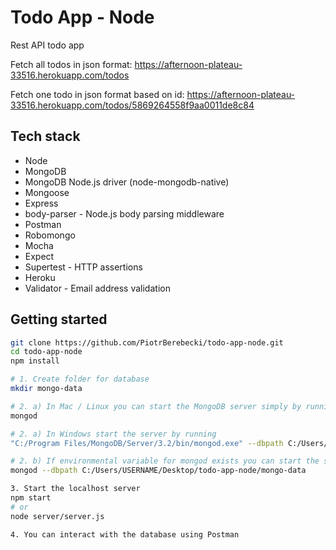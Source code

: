 # Todo App - Node

Rest API todo app

Fetch all todos in json format: https://afternoon-plateau-33516.herokuapp.com/todos

Fetch one todo in json format based on id: https://afternoon-plateau-33516.herokuapp.com/todos/5869264558f9aa0011de8c84

## Tech stack
* Node
* MongoDB
* MongoDB Node.js driver (node-mongodb-native)
* Mongoose
* Express
* body-parser - Node.js body parsing middleware
* Postman
* Robomongo
* Mocha
* Expect
* Supertest - HTTP assertions
* Heroku
* Validator - Email address validation

## Getting started

```sh
git clone https://github.com/PiotrBerebecki/todo-app-node.git
cd todo-app-node
npm install

# 1. Create folder for database
mkdir mongo-data

# 2. a) In Mac / Linux you can start the MongoDB server simply by running
mongod

# 2. a) In Windows start the server by running
"C:/Program Files/MongoDB/Server/3.2/bin/mongod.exe" --dbpath C:/Users/USERNAME/Desktop/todo-app-node/mongo-data

# 2. b) If environmental variable for mongod exists you can start the server by running
mongod --dbpath C:/Users/USERNAME/Desktop/todo-app-node/mongo-data

3. Start the localhost server
npm start
# or
node server/server.js

4. You can interact with the database using Postman
```
